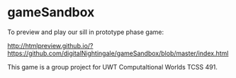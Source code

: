 # gameSandbox

To preview and play our sill in prototype phase game:

  http://htmlpreview.github.io/?https://github.com/digitalNightingale/gameSandbox/blob/master/index.html
  
This game is a group project for UWT Computaltional Worlds TCSS 491.
